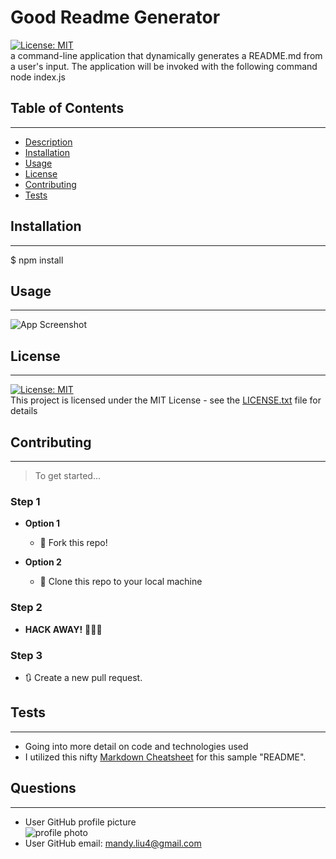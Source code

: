 
# Good Readme Generator  
[![License: MIT](https://img.shields.io/badge/License-MIT-yellow.svg)](https://opensource.org/licenses/MIT)  
<a name="desc"></a>
a command-line application that dynamically generates a README.md from a user's input. The application will be invoked with the following command node index.js

## Table of Contents
-------
- [Description](#desc)
- [Installation](#installation)
- [Usage](#usage)
- [License](#license)
- [Contributing](#contributing)
- [Tests](#test)

## Installation
-------
$ npm install

## Usage
-------
![App Screenshot](https://recordit.co/euJnzORNbk)


## License
-------
[![License: MIT](https://img.shields.io/badge/License-MIT-yellow.svg)](https://opensource.org/licenses/MIT)  
This project is licensed under the MIT License - see the [LICENSE.txt](LICENSE.txt) file for details

## Contributing
-------

> To get started...

### Step 1

- **Option 1**
    - 🍴 Fork this repo!

- **Option 2**
    - 👯 Clone this repo to your local machine

### Step 2

- **HACK AWAY!** 🔨🔨🔨

### Step 3

- 🔃 Create a new pull request.

## Tests
-------
- Going into more detail on code and technologies used
- I utilized this nifty <a href="https://github.com/adam-p/markdown-here/wiki/Markdown-Cheatsheet" target="_blank">Markdown Cheatsheet</a> for this sample "README".

## Questions
-------
* User GitHub profile picture  
![profile photo](https://avatars1.githubusercontent.com/u/29420574?v=4)
* User GitHub email: mandy.liu4@gmail.com

